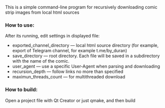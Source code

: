 This is a simple command-line program for recursively downloading comic strip images from local html sources

### How to use:
After its running, edit settings in displayed file:
* exported_channel_directory — local html source directory (for example, export of Telegram channel, for example t.me/by_duran)
* save_directory — root directory. Each file will be saved in a subdirectory with the name of the comic.
* user_agent — use a specific User-Agent when parsing and downloading
* recursion_depth — follow links no more than specified
* maximun_threads_count — for multithreaded download

### How to build:
Open a project file with Qt Creator or just qmake, and then build

